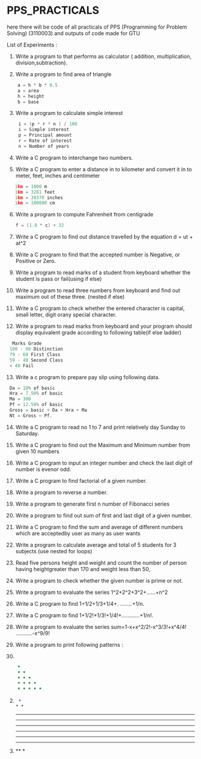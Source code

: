 # PPS_PRACTICALS

here there will be code of all practicals of PPS (Programming for Problem Solving) (3110003) and outputs of code made for GTU


List of Experiments :
1. Write a program to that performs as calculator ( addition, multiplication,
division,subtraction).

2. Write a program to find area of triangle
  
```c
    a = h * b * 0.5
    a = area 
    h = height 
    b = base

```
3. Write a program to calculate simple interest 
   ```c
    i = (p * r * n ) / 100 
    i = Simple interest
    p = Principal amount
    r = Rate of interest
    n = Number of years
   ```

4. Write a C program to interchange two numbers.

5. Write a C program to enter a distance in to 
   kilometer and  convert it in to meter, feet,
   inches and centimeter

```c
   1km = 1000 m 
   1km = 3281 feet
   1km = 39370 inches 
   1km = 100000 cm 
```

6. Write a program to compute Fahrenheit from
   centigrade 
   
   ```c
   f = (1.8 * c) + 32      
   ```     

7.
     Write a C program to find out distance travelled by the equation 
     d = ut + at^2

8.
     Write a C program to find that the accepted number is Negative, or Positive or Zero.

9. 
    Write a program to read marks of a student from keyboard whether the student is pass or fail(using if else)

10. 
     Write a program to read three numbers from keyboard and find out maximum out of these three. (nested if else)

11.
     Write a C program to check whether the entered character         is capital, small letter, digit orany special character.


12. 
    Write a program to read marks from keyboard and your program should display
    equivalent grade according to following table(if else ladder)
   ``` c
     Marks Grade
    100 - 80 Distinction
    79 - 60 First Class
    59 - 40 Second Class
    < 40 Fail
  ```

13. Write a c program to prepare pay slip using following data.
   ```c
    Da = 10% of basic
    Hra = 7.50% of basic 
    Ma = 300
    Pf = 12.50% of basic 
    Gross = basic + Da + Hra + Ma 
    Nt = Gross – Pf.
   ```
14. Write a C program to read no 1 to 7 and print relatively day Sunday to Saturday.

15. Write a C program to find out the Maximum and Minimum number from given
    10 numbers

16. Write a C program to input an integer number and check the last digit of number is
evenor odd.

17. Write a C program to find factorial of a given number.

18. Write a program to reverse a number.

19. Write a program to generate first n number of Fibonacci series

20. Write a program to find out sum of first and last digit of a given number.

21. Write a C program to find the sum and average of different numbers which are
acceptedby user as many as user wants

22. Write a program to calculate average and total of 5 students for 3 subjects (use nested for
loops)

23. Read five persons height and weight and count the number of person having
heightgreater than 170 and weight less than 50,

24. Write a program to check whether the given number is prime or not.

25. Write a program to evaluate the series 1^2+2^2+3^2+……+n^2

26. Write a C program to find 1+1/2+1/3+1/4+. ........+1/n.

27. Write a C program to find 1+1/2!+1/3!+1/4!+............+1/n!.

28. Write a program to evaluate the series sum=1-x+x^2/2!-x^3/3!+x^4/4! ...........-x^9/9!

29. Write a program to print following patterns :

1.
```ruby
    *
    * * 
    * * * 
    * * * *
    * * * * *

```
2.
        *
       * *
      * * * 
     * * * *
    * * * * *

3.
    *****
    ****
    ***
    **
    *
